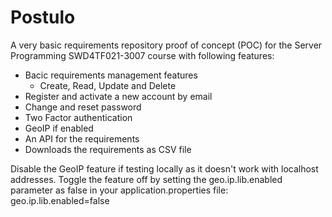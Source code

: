 # Postulo
A very basic requirements repository proof of concept (POC) for the Server Programming SWD4TF021-3007 course with following features:

- Bacic requirements management features
  - Create, Read, Update and Delete
- Register and activate a new account by email
- Change and reset password
- Two Factor authentication
- GeoIP if enabled
- An API for the requirements
- Downloads the requirements as CSV file

Disable the GeoIP feature if testing locally as it doesn't work with localhost addresses.
Toggle the feature off by setting the geo.ip.lib.enabled parameter as false in your application.properties file:  
geo.ip.lib.enabled=false
